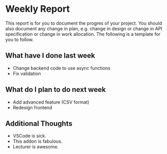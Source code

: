 # Weekly Report

This report is for you to document the progres of your project. You should also document any change in plan, e.g. change in design or change in API specification or change in work allocation. The following is a template for you to follow.

## What have I done last week

-   Change backend code to use async functions
-   Fix validation

## What do I plan to do next week

-   Add advanced feature (CSV format)
-   Redesign frontend

## Additional Thoughts

-   VSCode is sick.
-   This addon is fabulous.
-   Lecturer is awesome.
